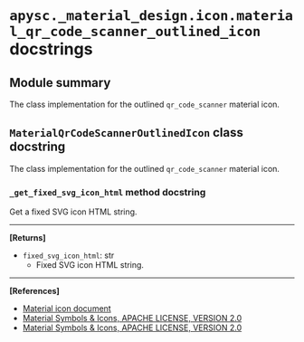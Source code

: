 # `apysc._material_design.icon.material_qr_code_scanner_outlined_icon` docstrings

## Module summary

The class implementation for the outlined `qr_code_scanner` material icon.

## `MaterialQrCodeScannerOutlinedIcon` class docstring

The class implementation for the outlined `qr_code_scanner` material icon.

### `_get_fixed_svg_icon_html` method docstring

Get a fixed SVG icon HTML string.<hr>

**[Returns]**

- `fixed_svg_icon_html`: str
  - Fixed SVG icon HTML string.

<hr>

**[References]**

- [Material icon document](https://simon-ritchie.github.io/apysc/en/material_icon.html)
- [Material Symbols & Icons, APACHE LICENSE, VERSION 2.0](https://fonts.google.com/icons?icon.size=24&icon.color=%23e8eaed)
- [Material Symbols & Icons, APACHE LICENSE, VERSION 2.0](https://www.apache.org/licenses/LICENSE-2.0.html)